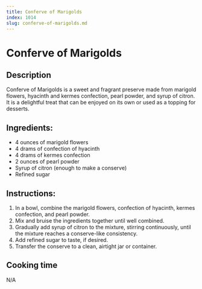 ```yaml
---
title: Conferve of Marigolds
index: 1014
slug: conferve-of-marigolds.md
---
```


# Conferve of Marigolds

## Description
Conferve of Marigolds is a sweet and fragrant preserve made from marigold flowers, hyacinth and kermes confection, pearl powder, and syrup of citron. It is a delightful treat that can be enjoyed on its own or used as a topping for desserts.

## Ingredients:
- 4 ounces of marigold flowers
- 4 drams of confection of hyacinth
- 4 drams of kermes confection
- 2 ounces of pearl powder
- Syrup of citron (enough to make a conserve)
- Refined sugar

## Instructions:
1. In a bowl, combine the marigold flowers, confection of hyacinth, kermes confection, and pearl powder.
2. Mix and bruise the ingredients together until well combined.
3. Gradually add syrup of citron to the mixture, stirring continuously, until the mixture reaches a conserve-like consistency.
4. Add refined sugar to taste, if desired.
5. Transfer the conserve to a clean, airtight jar or container.

## Cooking time
N/A